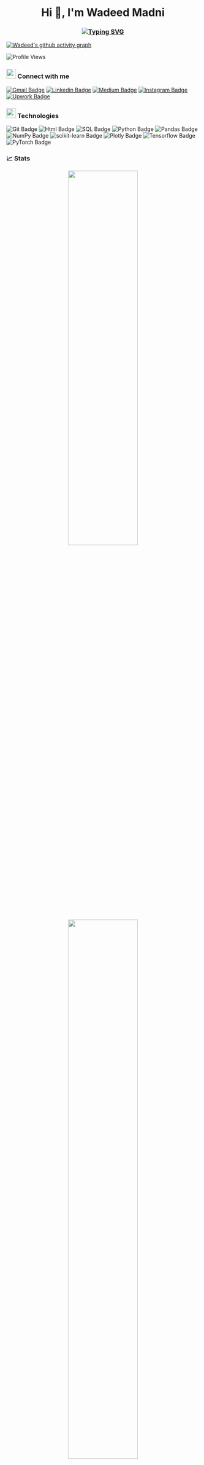 <h1 align="center">Hi 👋, I'm Wadeed Madni</h1>
<h3 align="center">
  <a href="https://git.io/typing-svg"><img src="https://readme-typing-svg.herokuapp.com?font=Fira+Code&pause=1000&color=F7F7F7&center=true&multiline=true&width=435&lines=An+Aspiring+Data+Scientist;+%26+Data+Enthusiast" alt="Typing SVG" /></a>
  </h3>

[![Wadeed's github activity graph](https://github-readme-activity-graph.vercel.app/graph?username=wadeedmadni&theme=react)](https://github.com/ashutosh00710/github-readme-activity-graph)


![Profile Views](https://komarev.com/ghpvc/?username=wadeedmadni&color=blueviolet&label=Profile+Views)

<h3><img src="https://cdn-icons-png.flaticon.com/128/1017/1017466.png" width="25" height="25"> Connect with me </h3>

[![Gmail Badge](https://img.shields.io/badge/-Gmail-c14438?style=flat&logo=Gmail&logoColor=white&link=mailto:wadeedmadni09@gmail.com)](mailto:wadeedmadni09@gmail.com) [![Linkedin Badge](https://img.shields.io/badge/-LinkedIn-blue?style=flat&logo=Linkedin&logoColor=white&link=https://www.linkedin.com/in/wadeedmadni)](https://www.linkedin.com/in/wadeedmadni) [![Medium Badge](https://img.shields.io/badge/-Medium-black?style=flat&logo=Medium&logoColor=white&link=https://wadeedmadni.medium.com/)](https://wadeedmadni.medium.com/) [![Instagram Badge](https://img.shields.io/badge/-Instagram-E4405F?style=flat&logo=Instagram&logoColor=white&link=https://www.instagram.com/wadeed.madni)](https://www.instagram.com/wadeed.madni) [![Upwork Badge](https://img.shields.io/badge/-Upwork-6FDA44?style=flat&logo=Upwork&logoColor=white&link=https://www.upwork.com/freelancers/~01e4a957c2b59dee15)](https://www.upwork.com/freelancers/~01e4a957c2b59dee15)

<h3><img src="https://cdn-icons-png.flaticon.com/512/3104/3104542.png" width="25" height="25"> Technologies </h3>

![Git Badge](https://img.shields.io/badge/-Git-F05032?style=flat&logo=Git&logoColor=white)
![Html Badge](https://img.shields.io/badge/-HTML5-E34F26?style=flat&logo=html5&logoColor=white)
![SQL Badge](https://img.shields.io/badge/-SQL-CC2927?style=flat&logo=microsoftsqlserver&logoColor=white)
![Python Badge](https://img.shields.io/badge/-Python-3776AB?style=flat&logo=Python&logoColor=white) 
![Pandas Badge](https://img.shields.io/badge/-Pandas-150458?style=flat&logo=Pandas&logoColor=white)
![NumPy Badge](https://img.shields.io/badge/-NumPy-013243?style=flat&logo=NumPy&logoColor=white)
![scikit-learn Badge](https://img.shields.io/badge/-scikit--learn-F7931E?style=flat&logo=scikitlearn&logoColor=white)
![Plotly Badge](https://img.shields.io/badge/-Plotly-3F4F75?style=flat&logo=Plotly&logoColor=white)
![Tensorflow Badge](https://img.shields.io/badge/-Tensorflow-FF6F00?style=flat&logo=tensorflow&logoColor=white)
![PyTorch Badge](https://img.shields.io/badge/-PyTorch-EE4C2C?style=flat&logo=PyTorch&logoColor=white)


### 📈 Stats
<p align="center" float="left">
<img src="https://github-readme-stats.vercel.app/api?username=wadeedmadni&show_icons=true&theme=tokyonight" width="60%" height="50%"> <img src="https://github-readme-streak-stats.herokuapp.com/?user=wadeedmadni&theme=tokyonight" width="60%" height="60%">
</p>

<!--
**wadeedmadni/wadeedmadni** is a ✨ _special_ ✨ repository because its `README.md` (this file) appears on your GitHub profile.

Here are some ideas to get you started:

- 🔭 I’m currently working on ...
- 🌱 I’m currently learning ...
- 👯 I’m looking to collaborate on ...
- 🤔 I’m looking for help with ...
- 💬 Ask me about ...
- 📫 How to reach me: ...
- 😄 Pronouns: ...
- ⚡ Fun fact: ...
-->
